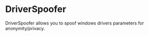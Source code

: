 # DriverSpoofer
DriverSpoofer allows you to spoof windows drivers parameters for anonymity/privacy.
